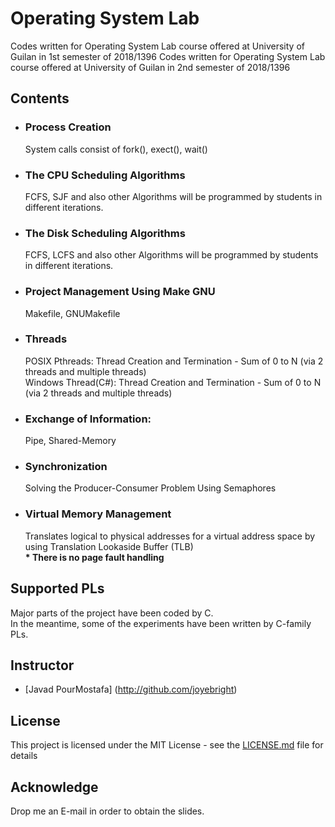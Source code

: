 # Operating System Lab

Codes written for Operating System Lab course offered at University of Guilan in 1st semester of 2018/1396
Codes written for Operating System Lab course offered at University of Guilan in 2nd semester of 2018/1396


## Contents

* ### Process Creation
  System calls consist of fork(), exect(), wait()

* ### The CPU Scheduling Algorithms
  FCFS, SJF and also other Algorithms will be programmed by students in different iterations.

* ### The Disk Scheduling Algorithms
  FCFS, LCFS and also other Algorithms will be programmed by students in different iterations.

* ### Project Management Using Make GNU
  Makefile, GNUMakefile

* ### Threads
  POSIX Pthreads: Thread Creation and Termination - Sum of 0 to N (via 2 threads and multiple threads)<br>
  Windows Thread(C#): Thread Creation and Termination - Sum of 0 to N (via 2 threads and multiple threads)

* ### Exchange of Information:
  Pipe, Shared-Memory

* ### Synchronization
  Solving the Producer-Consumer Problem Using Semaphores<br>

* ### Virtual Memory Management
  Translates logical to physical addresses for a virtual address space by using Translation Lookaside Buffer (TLB) <br> <b>* There is no page fault handling</b>

## Supported PLs
Major parts of the project have been coded by C.<br>
In the meantime, some of the experiments have been written by C-family PLs.

## Instructor
* [Javad PourMostafa] (http://github.com/joyebright)

## License

This project is licensed under the MIT License - see the [LICENSE.md](LICENSE.md) file for details

## Acknowledge

Drop me an E-mail in order to obtain the slides.
